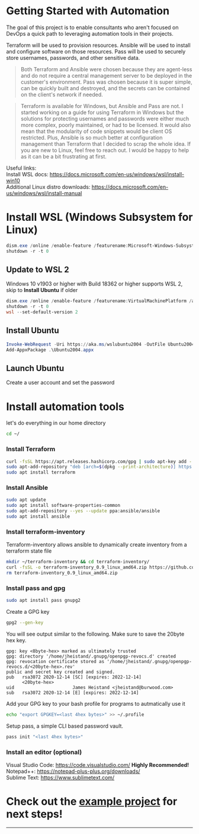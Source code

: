 # Getting Started with Automation

The goal of this project is to enable consultants who aren't focused on DevOps a quick path to leveraging automation tools in their projects.

Terraform will be used to provision resources.  Ansible will be used to install and configure software on those resources.  Pass will be used to securely store usernames, passwords, and other sensitive data.  

> Both Terraform and Ansible were chosen because they are agent-less and do not require a central management server to be deployed in the customer's environment.  Pass was chosen because it is super simple, can be quickly built and destroyed, and the secrets can be contained on the client's network if needed.

> Terraform is available for Windows, but Ansible and Pass are not.  I started working on a guide for using Terraform in Windows but the solutions for protecting usernames and passwords were either much more complex, poorly maintained, or had to be licensed.  It would also mean that the modularity of code snippets would be client OS restricted. Plus, Ansible is so much better at configuration management than Terraform that I decided to scrap the whole idea.  If you are new to Linux, feel free to reach out.  I would be happy to help as it can be a bit frustrating at first.


Useful links:\
Install WSL docs: https://docs.microsoft.com/en-us/windows/wsl/install-win10 \
Additional Linux distro downloads: https://docs.microsoft.com/en-us/windows/wsl/install-manual

# Install WSL (Windows Subsystem for Linux)
```powershell
dism.exe /online /enable-feature /featurename:Microsoft-Windows-Subsystem-Linux /all /norestart
shutdown -r -t 0
```

## Update to WSL 2
Windows 10 v1903 or higher with Build 18362 or higher supports WSL 2, skip to **Install Ubuntu** if older
```powershell
dism.exe /online /enable-feature /featurename:VirtualMachinePlatform /all /norestart
shutdown -r -t 0
wsl --set-default-version 2
```

## Install Ubuntu
```powershell
Invoke-WebRequest -Uri https://aka.ms/wslubuntu2004 -OutFile Ubuntu2004.appx -UseBasicParsing
Add-AppxPackage .\Ubuntu2004.appx
```

## Launch Ubuntu
Create a user account and set the password

# Install automation tools
let's do everything in our home directory
```bash
cd ~/
```

### Install Terraform
```bash
curl -fsSL https://apt.releases.hashicorp.com/gpg | sudo apt-key add -
sudo apt-add-repository "deb [arch=$(dpkg --print-architecture)] https://apt.releases.hashicorp.com $(lsb_release -cs) main"
sudo apt install terraform
```

### Install Ansible
```bash
sudo apt update
sudo apt install software-properties-common
sudo apt-add-repository --yes --update ppa:ansible/ansible
sudo apt install ansible
```

### Install terraform-inventory
Terraform-inventory allows ansible to dynamically create inventory from a terraform state file

```bash
mkdir ~/terraform-inventory && cd terraform-inventory/
curl -fsSL -o terraform-inventory_0.9_linux_amd64.zip https://github.com/adammck/terraform-inventory/releases/download/v0.9/terraform-inventory_0.9_linux_amd64.zip && unzip terraform-inventory_0.9_linux_amd64.zip
rm terraform-inventory_0.9_linux_amd64.zip
```

### Install pass and gpg
```bash
sudo apt install pass gnupg2
```

Create a GPG key
```bash
gpg2 --gen-key
```

You will see output similar to the following.  Make sure to save the 20byte hex key.

	gpg: key <8byte-hex> marked as ultimately trusted
	gpg: directory '/home/jheistand/.gnupg/openpgp-revocs.d' created
	gpg: revocation certificate stored as '/home/jheistand/.gnupg/openpgp-revocs.d/<20byte-hex>.rev'
	public and secret key created and signed.
	pub   rsa3072 2020-12-14 [SC] [expires: 2022-12-14]
		  <20byte-hex>
	uid                      James Heistand <jheistand@burwood.com>
	sub   rsa3072 2020-12-14 [E] [expires: 2022-12-14]

Add your GPG key to your bash profile for programs to autmatically use it

```bash
echo "export GPGKEY=<last 4hex bytes>" >> ~/.profile
```

Setup pass, a simple CLI based password vault.  

```bash
pass init "<last 4hex bytes>"
```

### Install an editor (optional)
Visual Studio Code: https://code.visualstudio.com/ **Highly Recommended!**\
Notepad++: https://notepad-plus-plus.org/downloads/ \
Sublime Text: https://www.sublimetext.com/


# Check out the [example project](https://github.com/Burwood/JLH_Automation/tree/master/Example_Project) for next steps!

---

